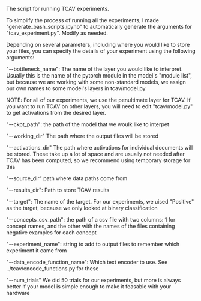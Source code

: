 The script for running TCAV experiments.

To simplify the process of running all the experiments, I made "generate_bash_scripts.ipynb" to automatically generate the arguments for "tcav_experiment.py". Modify as needed.



Depending on several parameters, including where you would like to store your files,
 you can specify the details of your experiment using the following arguments:
 
 
"--bottleneck_name": The name of the layer you would like to interpret. Usually this is the name of the pytorch module in 
the model's "module list", but because we are working with some non-standard models, we assign our own names to some model's layers
in tcav/model.py 

NOTE: For all of our experiments, we use the penultimate layer for TCAV. If you want to run TCAV on other layers, you will need to edit "tcav/model.py" to get activations from the desired layer.


"--ckpt_path": the path of the model that we woulk like to interpet


"--working_dir" The path where the output files will be stored


"--activations_dir" The path where activations for individual documents will be stored. These take up a lot of space and are usually not needed after TCAV has been computed, so we recommend using temporary storage for this


"--source_dir" path where data paths come from

"--results_dir": Path to store TCAV results


"--target": The name of the target. For our experiments, we uised "Positive" as the target, because we only looked at binary classification


"--concepts_csv_path":  the path of a csv file with two columns: 1 for concept names, and the other with the names of the files containing negative examples for each concept


"--experiment_name": string to add to output files to remember which experiment it came from


"--data_encode_function_name": Which text encoder to use. See ../tcav/encode_functions.py for these

"--num_trials" We did 50 trials for our experiments, but more is always better if your model is simple enough to make it feasable with your hardware
